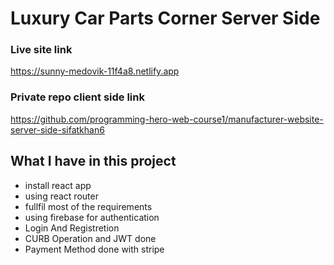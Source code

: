 # Luxury Car Parts Corner Server Side

### Live site link
https://sunny-medovik-11f4a8.netlify.app

### Private repo client side link
https://github.com/programming-hero-web-course1/manufacturer-website-server-side-sifatkhan6

## What I have in this project
- install react app
- using react router
- fullfil most of the requirements
- using firebase for authentication
- Login And Registretion
- CURB Operation and JWT done
- Payment Method done with stripe